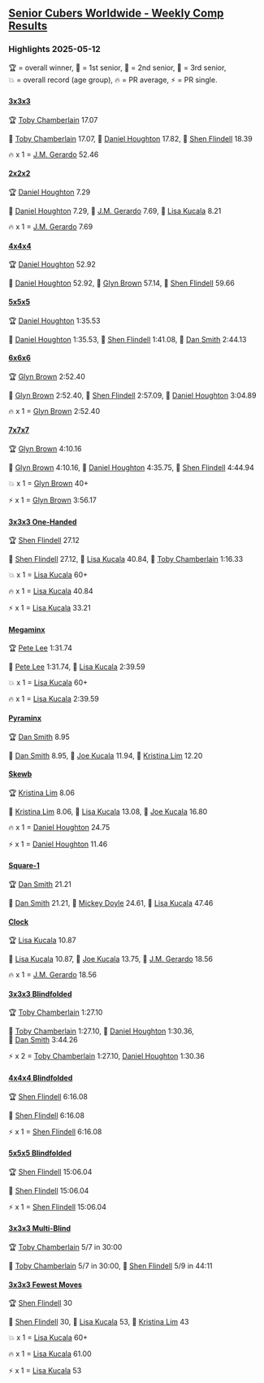 <style>table {white-space: nowrap;}</style>
<link rel="stylesheet" type="text/css" href="/scw-comp/css/flags.css" />

## [Senior Cubers Worldwide - Weekly Comp Results](/scw-comp/results/)
### Highlights 2025-05-12

<span style="white-space: nowrap;">🏆 = overall winner</span>, <span style="white-space: nowrap;">🥇 = 1st senior</span>, <span style="white-space: nowrap;">🥈 = 2nd senior</span>, <span style="white-space: nowrap;">🥉 = 3rd senior</span>, <span style="white-space: nowrap;">💥 = overall record (age group)</span>, <span style="white-space: nowrap;">🔥 = PR average</span>, <span style="white-space: nowrap;">⚡ = PR single</span>.

#### [3x3x3](333.md)

<span style="white-space: nowrap;">🏆 [Toby Chamberlain](../../persons/toby_chamberlain/333.md) 17.07</span>

<span style="white-space: nowrap;">🥇 [Toby Chamberlain](../../persons/toby_chamberlain/333.md) 17.07</span>, <span style="white-space: nowrap;">🥈 [Daniel Houghton](../../persons/daniel_houghton/333.md) 17.82</span>, <span style="white-space: nowrap;">🥉 [Shen Flindell](../../persons/shen_flindell/333.md) 18.39</span>

🔥 x 1 = <span style="white-space: nowrap;">[J.M. Gerardo](../../persons/jm_gerardo/333.md) 52.46</span>

#### [2x2x2](222.md)

<span style="white-space: nowrap;">🏆 [Daniel Houghton](../../persons/daniel_houghton/222.md) 7.29</span>

<span style="white-space: nowrap;">🥇 [Daniel Houghton](../../persons/daniel_houghton/222.md) 7.29</span>, <span style="white-space: nowrap;">🥈 [J.M. Gerardo](../../persons/jm_gerardo/222.md) 7.69</span>, <span style="white-space: nowrap;">🥉 [Lisa Kucala](../../persons/lisa_kucala/222.md) 8.21</span>

🔥 x 1 = <span style="white-space: nowrap;">[J.M. Gerardo](../../persons/jm_gerardo/222.md) 7.69</span>

#### [4x4x4](444.md)

<span style="white-space: nowrap;">🏆 [Daniel Houghton](../../persons/daniel_houghton/444.md) 52.92</span>

<span style="white-space: nowrap;">🥇 [Daniel Houghton](../../persons/daniel_houghton/444.md) 52.92</span>, <span style="white-space: nowrap;">🥈 [Glyn Brown](../../persons/glyn_brown/444.md) 57.14</span>, <span style="white-space: nowrap;">🥉 [Shen Flindell](../../persons/shen_flindell/444.md) 59.66</span>

#### [5x5x5](555.md)

<span style="white-space: nowrap;">🏆 [Daniel Houghton](../../persons/daniel_houghton/555.md) 1:35.53</span>

<span style="white-space: nowrap;">🥇 [Daniel Houghton](../../persons/daniel_houghton/555.md) 1:35.53</span>, <span style="white-space: nowrap;">🥈 [Shen Flindell](../../persons/shen_flindell/555.md) 1:41.08</span>, <span style="white-space: nowrap;">🥉 [Dan Smith](../../persons/dan_smith/555.md) 2:44.13</span>

#### [6x6x6](666.md)

<span style="white-space: nowrap;">🏆 [Glyn Brown](../../persons/glyn_brown/666.md) 2:52.40</span>

<span style="white-space: nowrap;">🥇 [Glyn Brown](../../persons/glyn_brown/666.md) 2:52.40</span>, <span style="white-space: nowrap;">🥈 [Shen Flindell](../../persons/shen_flindell/666.md) 2:57.09</span>, <span style="white-space: nowrap;">🥉 [Daniel Houghton](../../persons/daniel_houghton/666.md) 3:04.89</span>

🔥 x 1 = <span style="white-space: nowrap;">[Glyn Brown](../../persons/glyn_brown/666.md) 2:52.40</span>

#### [7x7x7](777.md)

<span style="white-space: nowrap;">🏆 [Glyn Brown](../../persons/glyn_brown/777.md) 4:10.16</span>

<span style="white-space: nowrap;">🥇 [Glyn Brown](../../persons/glyn_brown/777.md) 4:10.16</span>, <span style="white-space: nowrap;">🥈 [Daniel Houghton](../../persons/daniel_houghton/777.md) 4:35.75</span>, <span style="white-space: nowrap;">🥉 [Shen Flindell](../../persons/shen_flindell/777.md) 4:44.94</span>

💥 x 1 = <span style="white-space: nowrap;">[Glyn Brown](../../persons/glyn_brown/777.md) 40+</span>

⚡ x 1 = <span style="white-space: nowrap;">[Glyn Brown](../../persons/glyn_brown/777.md) 3:56.17</span>

#### [3x3x3 One-Handed](333oh.md)

<span style="white-space: nowrap;">🏆 [Shen Flindell](../../persons/shen_flindell/333oh.md) 27.12</span>

<span style="white-space: nowrap;">🥇 [Shen Flindell](../../persons/shen_flindell/333oh.md) 27.12</span>, <span style="white-space: nowrap;">🥈 [Lisa Kucala](../../persons/lisa_kucala/333oh.md) 40.84</span>, <span style="white-space: nowrap;">🥉 [Toby Chamberlain](../../persons/toby_chamberlain/333oh.md) 1:16.33</span>

💥 x 1 = <span style="white-space: nowrap;">[Lisa Kucala](../../persons/lisa_kucala/333oh.md) 60+</span>

🔥 x 1 = <span style="white-space: nowrap;">[Lisa Kucala](../../persons/lisa_kucala/333oh.md) 40.84</span>

⚡ x 1 = <span style="white-space: nowrap;">[Lisa Kucala](../../persons/lisa_kucala/333oh.md) 33.21</span>

#### [Megaminx](minx.md)

<span style="white-space: nowrap;">🏆 [Pete Lee](../../persons/pete_lee/minx.md) 1:31.74</span>

<span style="white-space: nowrap;">🥇 [Pete Lee](../../persons/pete_lee/minx.md) 1:31.74</span>, <span style="white-space: nowrap;">🥈 [Lisa Kucala](../../persons/lisa_kucala/minx.md) 2:39.59</span>

💥 x 1 = <span style="white-space: nowrap;">[Lisa Kucala](../../persons/lisa_kucala/minx.md) 60+</span>

🔥 x 1 = <span style="white-space: nowrap;">[Lisa Kucala](../../persons/lisa_kucala/minx.md) 2:39.59</span>

#### [Pyraminx](pyram.md)

<span style="white-space: nowrap;">🏆 [Dan Smith](../../persons/dan_smith/pyram.md) 8.95</span>

<span style="white-space: nowrap;">🥇 [Dan Smith](../../persons/dan_smith/pyram.md) 8.95</span>, <span style="white-space: nowrap;">🥈 [Joe Kucala](../../persons/joe_kucala/pyram.md) 11.94</span>, <span style="white-space: nowrap;">🥉 [Kristina Lim](../../persons/kristina_lim/pyram.md) 12.20</span>

#### [Skewb](skewb.md)

<span style="white-space: nowrap;">🏆 [Kristina Lim](../../persons/kristina_lim/skewb.md) 8.06</span>

<span style="white-space: nowrap;">🥇 [Kristina Lim](../../persons/kristina_lim/skewb.md) 8.06</span>, <span style="white-space: nowrap;">🥈 [Lisa Kucala](../../persons/lisa_kucala/skewb.md) 13.08</span>, <span style="white-space: nowrap;">🥉 [Joe Kucala](../../persons/joe_kucala/skewb.md) 16.80</span>

🔥 x 1 = <span style="white-space: nowrap;">[Daniel Houghton](../../persons/daniel_houghton/skewb.md) 24.75</span>

⚡ x 1 = <span style="white-space: nowrap;">[Daniel Houghton](../../persons/daniel_houghton/skewb.md) 11.46</span>

#### [Square-1](sq1.md)

<span style="white-space: nowrap;">🏆 [Dan Smith](../../persons/dan_smith/sq1.md) 21.21</span>

<span style="white-space: nowrap;">🥇 [Dan Smith](../../persons/dan_smith/sq1.md) 21.21</span>, <span style="white-space: nowrap;">🥈 [Mickey Doyle](../../persons/mickey_doyle/sq1.md) 24.61</span>, <span style="white-space: nowrap;">🥉 [Lisa Kucala](../../persons/lisa_kucala/sq1.md) 47.46</span>

#### [Clock](clock.md)

<span style="white-space: nowrap;">🏆 [Lisa Kucala](../../persons/lisa_kucala/clock.md) 10.87</span>

<span style="white-space: nowrap;">🥇 [Lisa Kucala](../../persons/lisa_kucala/clock.md) 10.87</span>, <span style="white-space: nowrap;">🥈 [Joe Kucala](../../persons/joe_kucala/clock.md) 13.75</span>, <span style="white-space: nowrap;">🥉 [J.M. Gerardo](../../persons/jm_gerardo/clock.md) 18.56</span>

🔥 x 1 = <span style="white-space: nowrap;">[J.M. Gerardo](../../persons/jm_gerardo/clock.md) 18.56</span>

#### [3x3x3 Blindfolded](333bf.md)

<span style="white-space: nowrap;">🏆 [Toby Chamberlain](../../persons/toby_chamberlain/333bf.md) 1:27.10</span>

<span style="white-space: nowrap;">🥇 [Toby Chamberlain](../../persons/toby_chamberlain/333bf.md) 1:27.10</span>, <span style="white-space: nowrap;">🥈 [Daniel Houghton](../../persons/daniel_houghton/333bf.md) 1:30.36</span>, <span style="white-space: nowrap;">🥉 [Dan Smith](../../persons/dan_smith/333bf.md) 3:44.26</span>

⚡ x 2 = <span style="white-space: nowrap;">[Toby Chamberlain](../../persons/toby_chamberlain/333bf.md) 1:27.10</span>, <span style="white-space: nowrap;">[Daniel Houghton](../../persons/daniel_houghton/333bf.md) 1:30.36</span>

#### [4x4x4 Blindfolded](444bf.md)

<span style="white-space: nowrap;">🏆 [Shen Flindell](../../persons/shen_flindell/444bf.md) 6:16.08</span>

<span style="white-space: nowrap;">🥇 [Shen Flindell](../../persons/shen_flindell/444bf.md) 6:16.08</span>

⚡ x 1 = <span style="white-space: nowrap;">[Shen Flindell](../../persons/shen_flindell/444bf.md) 6:16.08</span>

#### [5x5x5 Blindfolded](555bf.md)

<span style="white-space: nowrap;">🏆 [Shen Flindell](../../persons/shen_flindell/555bf.md) 15:06.04</span>

<span style="white-space: nowrap;">🥇 [Shen Flindell](../../persons/shen_flindell/555bf.md) 15:06.04</span>

⚡ x 1 = <span style="white-space: nowrap;">[Shen Flindell](../../persons/shen_flindell/555bf.md) 15:06.04</span>

#### [3x3x3 Multi-Blind](333mbf.md)

<span style="white-space: nowrap;">🏆 [Toby Chamberlain](../../persons/toby_chamberlain/333mbf.md) 5/7 in 30:00</span>

<span style="white-space: nowrap;">🥇 [Toby Chamberlain](../../persons/toby_chamberlain/333mbf.md) 5/7 in 30:00</span>, <span style="white-space: nowrap;">🥈 [Shen Flindell](../../persons/shen_flindell/333mbf.md) 5/9 in 44:11</span>

#### [3x3x3 Fewest Moves](333fm.md)

<span style="white-space: nowrap;">🏆 [Shen Flindell](../../persons/shen_flindell/333fm.md) 30</span>

<span style="white-space: nowrap;">🥇 [Shen Flindell](../../persons/shen_flindell/333fm.md) 30</span>, <span style="white-space: nowrap;">🥈 [Lisa Kucala](../../persons/lisa_kucala/333fm.md) 53</span>, <span style="white-space: nowrap;">🥉 [Kristina Lim](../../persons/kristina_lim/333fm.md) 43</span>

💥 x 1 = <span style="white-space: nowrap;">[Lisa Kucala](../../persons/lisa_kucala/333fm.md) 60+</span>

🔥 x 1 = <span style="white-space: nowrap;">[Lisa Kucala](../../persons/lisa_kucala/333fm.md) 61.00</span>

⚡ x 1 = <span style="white-space: nowrap;">[Lisa Kucala](../../persons/lisa_kucala/333fm.md) 53</span>


<!-- Global site tag (gtag.js) - Google Analytics -->
<script async src="https://www.googletagmanager.com/gtag/js?id=UA-86348435-3"></script>
<script>window.dataLayer = window.dataLayer || []; function gtag() {dataLayer.push(arguments);} gtag('js', new Date()); gtag('config', 'UA-86348435-3');</script>
